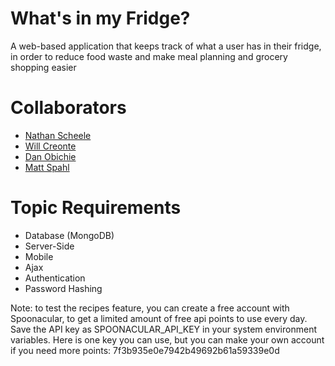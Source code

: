 # What's in my Fridge?
A web-based application that keeps track of what a user has in their fridge, in order to reduce food waste and make meal planning and grocery shopping easier

# Collaborators
- [Nathan Scheele](team/NATHAN_SCHEELE.md)
- [Will Creonte](team/WILL_CREONTE.md)
- [Dan Obichie](team/DANIEL_OBICHIE.md)
- [Matt Spahl](team/MATTHEW_SPAHL.md)
# Topic Requirements
- Database (MongoDB)
- Server-Side
- Mobile
- Ajax
- Authentication
- Password Hashing

Note: to test the recipes feature, you can create a free account with Spoonacular, to get a limited amount of free api points to use every day. Save the API key as SPOONACULAR_API_KEY in your system environment variables.
Here is one key you can use, but you can make your own account if you need
more points: 7f3b935e0e7942b49692b61a59339e0d